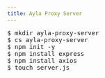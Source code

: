 ```yaml
---
title: Ayla Proxy Server
---
```


<pre>
$ mkdir ayla-proxy-server
$ cs ayla-proxy-server
$ npm init -y
$ npm install express
$ npm install axios
$ touch server.js
</pre>